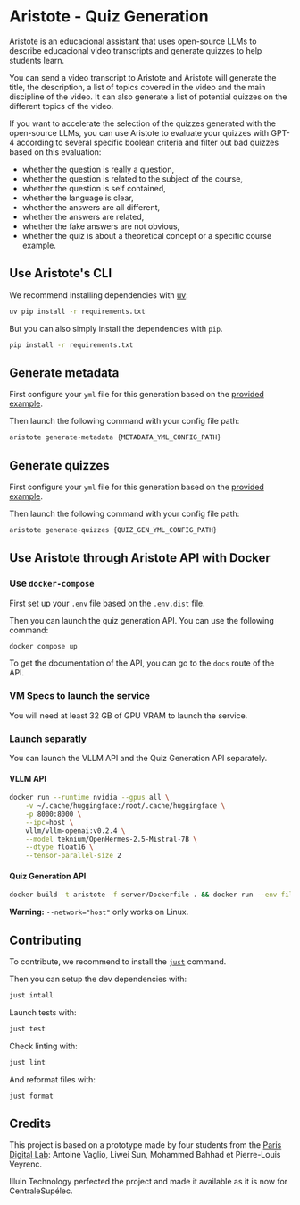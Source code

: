 # Aristote - Quiz Generation

Aristote is an educacional assistant that uses open-source LLMs to describe educacional video transcripts and generate quizzes to help students learn.

You can send a video transcript to Aristote and Aristote will generate the title, the description, a list of topics covered in the video and the main discipline of the video. It can also generate a list of potential quizzes on the different topics of the video.

If you want to accelerate the selection of the quizzes generated with the open-source LLMs, you can use Aristote to evaluate your quizzes with GPT-4 according to several specific boolean criteria and filter out bad quizzes based on this evaluation:

- whether the question is really a question,
- whether the question is related to the subject of the course,
- whether the question is self contained,
- whether the language is clear,
- whether the answers are all different,
- whether the answers are related,
- whether the fake answers are not obvious,
- whether the quiz is about a theoretical concept or a specific course example.

## Use Aristote's CLI

We recommend installing dependencies with [uv](https://github.com/astral-sh/uv):

```bash
uv pip install -r requirements.txt
```

But you can also simply install the dependencies with `pip`.

```bash
pip install -r requirements.txt
```

## Generate metadata

First configure your `yml` file for this generation based on the [provided example](configs/zephyr_fr/metadata_generation.yml).

Then launch the following command with your config file path:

```bash
aristote generate-metadata {METADATA_YML_CONFIG_PATH}
```

## Generate quizzes

First configure your `yml` file for this generation based on the [provided example](configs/zephyr_fr/quiz_generation.yml).

Then launch the following command with your config file path:

```bash
aristote generate-quizzes {QUIZ_GEN_YML_CONFIG_PATH}
```

## Use Aristote through Aristote API with Docker

### Use `docker-compose`

First set up your `.env` file based on the `.env.dist` file.

Then you can launch the quiz generation API. You can use the following command:

```bash
docker compose up
```

To get the documentation of the API, you can go to the `docs` route of the API.

### VM Specs to launch the service

You will need at least 32 GB of GPU VRAM to launch the service.

### Launch separatly

You can launch the VLLM API and the Quiz Generation API separately.

#### VLLM API

```bash
docker run --runtime nvidia --gpus all \
    -v ~/.cache/huggingface:/root/.cache/huggingface \
    -p 8000:8000 \
    --ipc=host \
    vllm/vllm-openai:v0.2.4 \
    --model teknium/OpenHermes-2.5-Mistral-7B \
    --dtype float16 \
    --tensor-parallel-size 2
```

#### Quiz Generation API

```bash
docker build -t aristote -f server/Dockerfile . && docker run --env-file .env --network="host" -p 3000:3000 aristote
```

**Warning:** `--network="host"` only works on Linux.

## Contributing

To contribute, we recommend to install the [`just`](https://github.com/casey/just) command.

Then you can setup the dev dependencies with:

```bash
just intall
```

Launch tests with:

```bash
just test
```

Check linting with:

```bash
just lint
```

And reformat files with:

```bash
just format
```

## Credits

This project is based on a prototype made by four students from the [Paris Digital Lab](https://paris-digital-lab.com/): Antoine Vaglio, Liwei Sun, Mohammed Bahhad et Pierre-Louis Veyrenc.

Illuin Technology perfected the project and made it available as it is now for CentraleSupélec.
